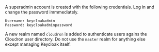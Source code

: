 A superadmin account is created with the following credentials. Log in and change the password immmediately.

```
Username: keycloakadmin
Password: keycloakadminpassword
```

A new realm named `cloudron` is added to authenticate users agains the Cloudron user directory. Do not use the `master`
realm for anything else except managing Keycloak itself.